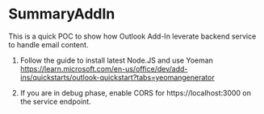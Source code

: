 # SummaryAddIn
This is a quick POC to show how Outlook Add-In leverate backend service to handle email content.

1. Follow the guide to install latest Node.JS and use Yoeman
   https://learn.microsoft.com/en-us/office/dev/add-ins/quickstarts/outlook-quickstart?tabs=yeomangenerator
   
3. If you are in debug phase, enable CORS for https://localhost:3000 on the service endpoint.

